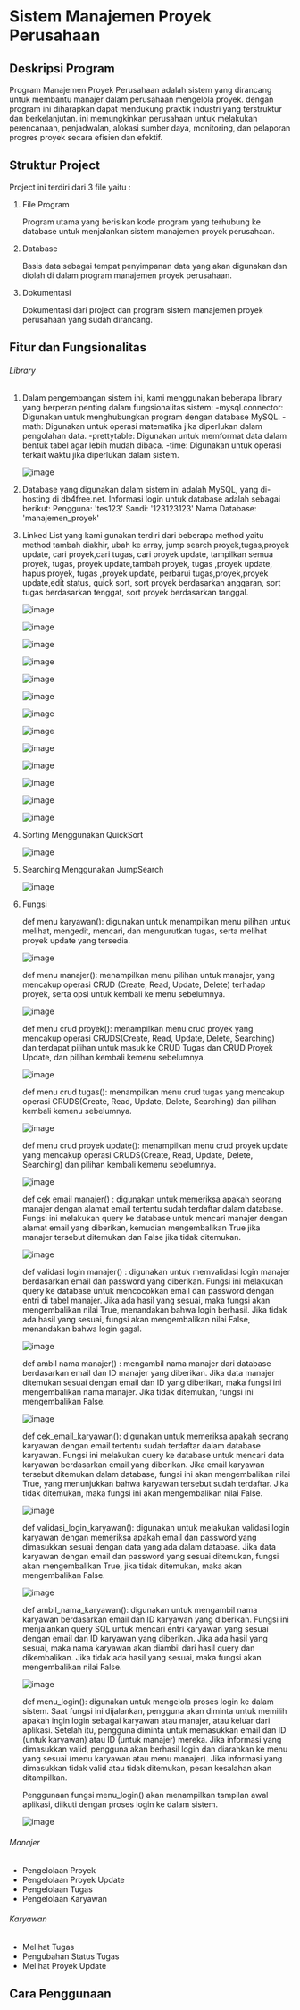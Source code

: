 # Sistem Manajemen Proyek Perusahaan 

## Deskripsi Program

Program Manajemen Proyek Perusahaan adalah sistem yang dirancang untuk membantu manajer dalam perusahaan mengelola proyek. dengan program ini diharapkan dapat mendukung praktik industri yang terstruktur dan berkelanjutan. ini memungkinkan perusahaan untuk melakukan perencanaan, penjadwalan, alokasi sumber daya, monitoring, dan pelaporan progres proyek secara efisien dan efektif.

## Struktur Project

Project ini terdiri dari 3 file yaitu :
1. File Program

    Program utama yang berisikan kode program yang terhubung ke database untuk menjalankan sistem manajemen proyek perusahaan.

2. Database 

    Basis data sebagai tempat penyimpanan data yang akan digunakan dan diolah di dalam program manajemen proyek perusahaan.

3. Dokumentasi 

    Dokumentasi dari project dan program sistem manajemen proyek perusahaan yang sudah dirancang.

## Fitur dan Fungsionalitas

###### Library
1. Dalam pengembangan sistem ini, kami menggunakan beberapa library yang berperan
   penting dalam fungsionalitas sistem:
   -mysql.connector: Digunakan untuk menghubungkan program dengan database MySQL.
   -math: Digunakan untuk operasi matematika jika diperlukan dalam pengolahan data.
   -prettytable: Digunakan untuk memformat data dalam bentuk tabel agar lebih
   mudah dibaca.
   -time: Digunakan untuk operasi terkait waktu jika diperlukan dalam sistem.
   
   ![image](https://github.com/PA-A23-KELOMPOK-6/PA-A23-KELOMPOK-6/assets/144349308/35b9b8aa-b208-44df-bc20-c0292216b9c7)

2. Database yang digunakan dalam sistem ini adalah MySQL, yang di-hosting di
   db4free.net. Informasi login untuk database adalah sebagai berikut:
   Pengguna: 'tes123'
   Sandi: '123123123'
   Nama Database: 'manajemen_proyek'

3. Linked List yang kami gunakan terdiri dari beberapa method yaitu method tambah  diakhir, ubah ke array, jump search proyek,tugas,proyek update, cari proyek,cari tugas, cari proyek update, tampilkan semua
   proyek, tugas, proyek update,tambah proyek, tugas ,proyek update, hapus proyek, tugas ,proyek update, perbarui tugas,proyek,proyek update,edit status, quick sort, sort proyek berdasarkan anggaran, sort 
   tugas berdasarkan tenggat, sort proyek berdasarkan tanggal.

   ![image](https://github.com/PA-A23-KELOMPOK-6/PA-A23-KELOMPOK-6/assets/144349308/4b93017f-2337-42f5-8382-35d0d3cf015b)

   ![image](https://github.com/PA-A23-KELOMPOK-6/PA-A23-KELOMPOK-6/assets/144349308/c32f1016-5e08-4d1d-a5a1-1825bfb8a63b)

   ![image](https://github.com/PA-A23-KELOMPOK-6/PA-A23-KELOMPOK-6/assets/144349308/cd47fc47-9257-4479-a468-9b941d495d7b)

   ![image](https://github.com/PA-A23-KELOMPOK-6/PA-A23-KELOMPOK-6/assets/144349308/1c5a4987-0488-4694-ba72-b251525d17d9)

   ![image](https://github.com/PA-A23-KELOMPOK-6/PA-A23-KELOMPOK-6/assets/144349308/a578b07d-fd57-42b2-aa8e-3c0989e7f330)

   ![image](https://github.com/PA-A23-KELOMPOK-6/PA-A23-KELOMPOK-6/assets/144349308/dfd2b8c7-6fa3-42e8-9236-6d4e821c9a18)

   ![image](https://github.com/PA-A23-KELOMPOK-6/PA-A23-KELOMPOK-6/assets/144349308/734beb86-5e1b-4e18-9970-46d067448c5a)

   ![image](https://github.com/PA-A23-KELOMPOK-6/PA-A23-KELOMPOK-6/assets/144349308/275c7cfb-f865-4fd6-9866-477829c4ff1d)

   ![image](https://github.com/PA-A23-KELOMPOK-6/PA-A23-KELOMPOK-6/assets/144349308/fa143d67-5333-4070-a438-3ad11ddcb305)

   ![image](https://github.com/PA-A23-KELOMPOK-6/PA-A23-KELOMPOK-6/assets/144349308/461b5b37-58b0-4d44-a314-5c245a5647c6)

   ![image](https://github.com/PA-A23-KELOMPOK-6/PA-A23-KELOMPOK-6/assets/144349308/bf40bf9f-4403-4570-b3f5-27b11b804d41)

   ![image](https://github.com/PA-A23-KELOMPOK-6/PA-A23-KELOMPOK-6/assets/144349308/cfa313c6-8204-4778-97a2-9467e0ec9419)

   ![image](https://github.com/PA-A23-KELOMPOK-6/PA-A23-KELOMPOK-6/assets/144349308/83595692-2cf1-4a3d-9bf0-64c587713007)

5. Sorting Menggunakan QuickSort
   
   ![image](https://github.com/PA-A23-KELOMPOK-6/PA-A23-KELOMPOK-6/assets/144349308/644e3917-5dc3-49ed-955c-4cc0d3a0a1c9)
  
6. Searching Menggunakan JumpSearch
   
   ![image](https://github.com/PA-A23-KELOMPOK-6/PA-A23-KELOMPOK-6/assets/144349308/8ccb3cdc-76f6-44f3-b204-b3b2d8e385bc)

7. Fungsi

   def menu karyawan(): digunakan untuk menampilkan menu pilihan untuk melihat, mengedit, mencari, dan mengurutkan tugas, serta melihat proyek update yang  tersedia.

   ![image](https://github.com/PA-A23-KELOMPOK-6/PA-A23-KELOMPOK-6/assets/144349308/ca45bfd7-e512-42cd-b7b8-3f05f2afe197)

   def menu manajer(): menampilkan menu pilihan untuk manajer, yang mencakup operasi CRUD (Create, Read, Update, Delete) terhadap proyek, serta opsi untuk kembali ke menu sebelumnya.

   ![image](https://github.com/PA-A23-KELOMPOK-6/PA-A23-KELOMPOK-6/assets/144349308/f9912054-556f-4db5-bb68-4701085167e6)

   def menu crud proyek(): menampilkan menu crud proyek yang mencakup operasi CRUDS(Create, Read, Update, Delete, Searching) dan terdapat pilihan untuk masuk ke CRUD Tugas dan CRUD Proyek Update, dan pilihan 
   kembali kemenu sebelumnya.
  
    ![image](https://github.com/PA-A23-KELOMPOK-6/PA-A23-KELOMPOK-6/assets/144349308/0df873c6-5d0e-4354-90a3-219d9bd4f781)

   def menu crud tugas(): menampilkan menu crud tugas yang mencakup operasi CRUDS(Create, Read, Update, Delete, Searching) dan pilihan kembali kemenu sebelumnya.

   ![image](https://github.com/PA-A23-KELOMPOK-6/PA-A23-KELOMPOK-6/assets/144349308/b37a06a0-dc39-4800-adc7-944d25a40aba)

   def menu crud proyek update(): menampilkan menu crud proyek update yang mencakup operasi CRUDS(Create, Read, Update, Delete, Searching) dan pilihan kembali kemenu sebelumnya.

   ![image](https://github.com/PA-A23-KELOMPOK-6/PA-A23-KELOMPOK-6/assets/144349308/6fb36f0d-78b0-46e4-9c8e-be0a554ff476)

   def cek email manajer() : digunakan untuk memeriksa apakah seorang manajer dengan alamat email tertentu sudah terdaftar dalam database. Fungsi ini melakukan query ke database untuk mencari manajer dengan 
   alamat email yang diberikan, kemudian mengembalikan True jika manajer tersebut ditemukan dan False jika tidak ditemukan.

   ![image](https://github.com/PA-A23-KELOMPOK-6/PA-A23-KELOMPOK-6/assets/144349308/43e6fdc0-3b8b-4e33-8407-ab601264b097)

   def validasi login manajer() : digunakan untuk memvalidasi login manajer berdasarkan email dan password yang diberikan. Fungsi ini melakukan query ke database untuk mencocokkan email dan password dengan 
   entri di tabel manajer. Jika ada hasil yang sesuai, maka fungsi akan mengembalikan nilai True, menandakan bahwa login berhasil. Jika tidak ada hasil yang sesuai, fungsi akan mengembalikan nilai False, 
   menandakan bahwa login gagal.

   ![image](https://github.com/PA-A23-KELOMPOK-6/PA-A23-KELOMPOK-6/assets/144349308/c7bc95ab-6f47-47ae-8838-5ca4b500b5fc)

   def ambil nama manajer() : mengambil nama manajer dari database berdasarkan email dan ID manajer yang diberikan. Jika data manajer ditemukan sesuai dengan email dan ID yang diberikan, maka fungsi ini 
   mengembalikan nama manajer. Jika tidak ditemukan, fungsi ini mengembalikan False.

   ![image](https://github.com/PA-A23-KELOMPOK-6/PA-A23-KELOMPOK-6/assets/144349308/eb02f266-6e9c-4bfc-974d-ad9d26e189ed)

   def cek_email_karyawan():   digunakan untuk memeriksa apakah seorang karyawan dengan email tertentu sudah terdaftar dalam database karyawan. Fungsi ini melakukan query ke database untuk mencari data 
   karyawan berdasarkan email yang diberikan. Jika email karyawan tersebut ditemukan dalam database, fungsi ini akan mengembalikan nilai True, yang menunjukkan bahwa karyawan tersebut sudah terdaftar. Jika 
   tidak ditemukan, maka fungsi ini akan mengembalikan nilai False.

   ![image](https://github.com/PA-A23-KELOMPOK-6/PA-A23-KELOMPOK-6/assets/144349308/bb8a5f49-72fb-4ffa-affd-e7c80c760b12)

   def validasi_login_karyawan(): digunakan untuk melakukan validasi login karyawan dengan memeriksa apakah email dan password yang dimasukkan sesuai dengan data yang ada dalam database. Jika data karyawan 
   dengan email dan password yang sesuai ditemukan, fungsi akan mengembalikan True, jika tidak ditemukan, maka akan mengembalikan False.
   
   ![image](https://github.com/PA-A23-KELOMPOK-6/PA-A23-KELOMPOK-6/assets/144349308/9e43cb01-127d-4f2b-a615-ad887687665b)

   def ambil_nama_karyawan(): digunakan untuk mengambil nama karyawan berdasarkan email dan ID karyawan yang diberikan. Fungsi ini menjalankan query SQL untuk mencari entri karyawan yang sesuai dengan email 
   dan ID karyawan yang diberikan. Jika ada hasil yang sesuai, maka nama karyawan akan diambil dari hasil query dan dikembalikan. Jika tidak ada hasil yang sesuai, maka fungsi akan mengembalikan nilai False.

   ![image](https://github.com/PA-A23-KELOMPOK-6/PA-A23-KELOMPOK-6/assets/144349308/eca90a43-9b70-4e5e-9a62-81d67ea26ffc)

   def menu_login(): digunakan untuk mengelola proses login ke dalam sistem. Saat fungsi ini dijalankan, pengguna akan diminta untuk memilih apakah ingin login sebagai karyawan atau manajer, atau keluar dari 
   aplikasi. Setelah itu, pengguna diminta untuk memasukkan email dan ID (untuk karyawan) atau ID (untuk manajer) mereka. Jika informasi yang dimasukkan valid, pengguna akan berhasil login dan diarahkan ke 
   menu yang sesuai (menu karyawan atau menu manajer). Jika informasi yang dimasukkan tidak valid atau tidak ditemukan, pesan kesalahan akan ditampilkan.
   
   Penggunaan fungsi menu_login() akan menampilkan tampilan awal aplikasi, 
   diikuti dengan proses login ke dalam sistem.
   
   ![image](https://github.com/PA-A23-KELOMPOK-6/PA-A23-KELOMPOK-6/assets/144349308/5e5e6588-f597-4a95-aa20-1b18f79a725e)

###### Manajer
- Pengelolaan Proyek
- Pengelolaan Proyek Update
- Pengelolaan Tugas
- Pengelolaan Karyawan

###### Karyawan
- Melihat Tugas
- Pengubahan Status Tugas
- Melihat Proyek Update

## Cara Penggunaan
